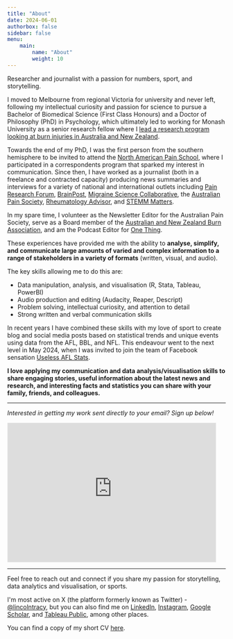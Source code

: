 ```yaml
---
title: "About"
date: 2024-06-01
authorbox: false
sidebar: false
menu: 
    main: 
        name: "About"
        weight: 10
---
```


Researcher and journalist with a passion for numbers, sport, and storytelling.

I moved to Melbourne from regional Victoria for university and never left, following my intellectual curiosity and passion for science to pursue a Bachelor of Biomedical Science (First Class Honours) and a Doctor of Philosophy (PhD) in Psychology, which ultimately led to working for Monash University as a senior research fellow where I [lead a research program looking at burn injuries in Australia and New Zealand](https://research.monash.edu/en/persons/lincoln-tracy).

Towards the end of my PhD, I was the first person from the southern hemisphere to be invited to attend the [North American Pain School](https://northamericanpainschool.com/), where I participated in a correspondents program that sparked my interest in communication. Since then, I have worked as a journalist (both in a freelance and contracted capacity) producing news summaries and interviews for a variety of national and international outlets including [Pain Research Forum](https://www.painresearchforum.org/), [BrainPost](https://www.brainpost.co/), [Migraine Science Collaborative](https://www.migrainecollaborative.org/home), the [Australian Pain Society](https://www.apsoc.org.au/), [Rheumatology Advisor](https://www.rheumatologyadvisor.com/), and [STEMM Matters](https://stemmatters.com.au/).

In my spare time, I volunteer as the Newsletter Editor for the Australian Pain Society, serve as a Board member of the [Australian and New Zealand Burn Association](https://anzba.org.au/), and am the Podcast Editor for [One Thing](http://onething.painsci.org/). 

These experiences have provided me with the ability to **analyse, simplify, and communicate large amounts of varied and complex information to a range of stakeholders in a variety of formats** (written, visual, and audio). 

The key skills allowing me to do this are:
* Data manipulation, analysis, and visualisation (R, Stata, Tableau, PowerBI)
* Audio production and editing (Audacity, Reaper, Descript)
* Problem solving, intellectual curiosity, and attention to detail
* Strong written and verbal communication skills

In recent years I have combined these skills with my love of sport to create blog and social media posts based on statistical trends and unique events using data from the AFL, BBL, and NFL. This endeavour went to the next level in May 2024, when I was invited to join the team of Facebook sensation [Useless AFL Stats](https://www.facebook.com/uselessaflstats/). 

**I love applying my communication and data analysis/visualisation skills to share engaging stories, useful information about the latest news and research, and interesting facts and statistics you can share with your family, friends, and colleagues.** 

---

*Interested in getting my work sent directly to your email? Sign up below!*

<iframe src="https://lincolntracy.substack.com/embed" width="480" height="320" style="border:1px solid #EEE; background:white;" frameborder="0" scrolling="no"></iframe>

---

Feel free to reach out and connect if you share my passion for storytelling, data analytics and visualisation, or sports.

I'm most active on X (the platform formerly known as Twitter) - [@lincolntracy](https://twitter.com/lincolntracy), but you can also find me on [LinkedIn](https://www.linkedin.com/in/lincolntracy), [Instagram](https://www.instagram.com/lincolnmtracy/), [Google Scholar](https://scholar.google.com.au/citations?hl=en&user=aNS-g-AAAAAJ), and [Tableau Public](https://public.tableau.com/app/profile/lincoln.tracy/vizzes), among other places. 

You can find a copy of my short CV [here](/files/content/about/CV_Lincoln-TRACY_October2024.pdf). 